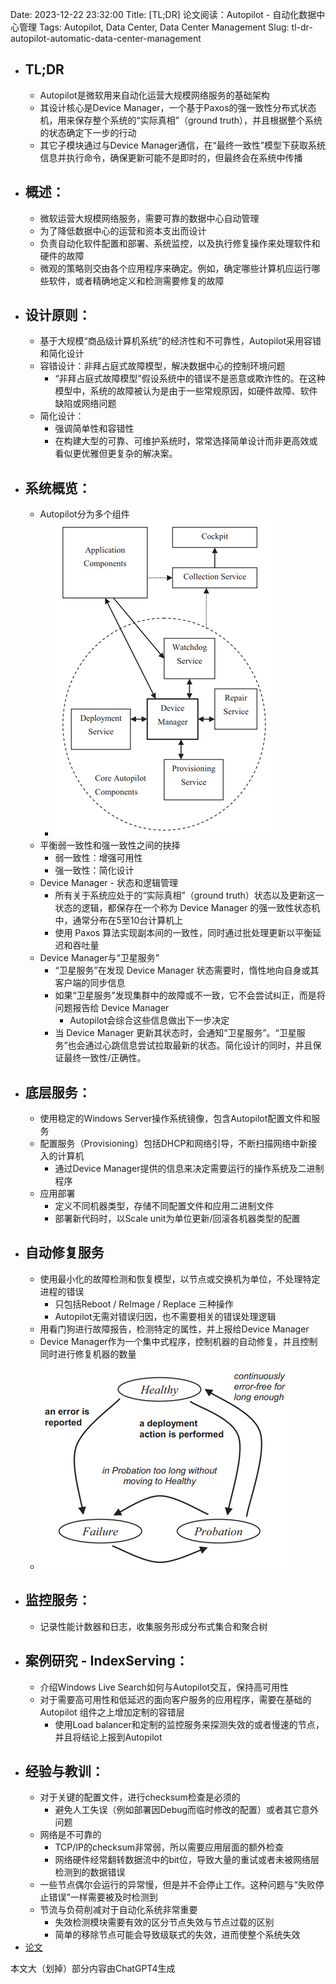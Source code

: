 Date: 2023-12-22 23:32:00
Title: [TL;DR] 论文阅读：Autopilot - 自动化数据中心管理
Tags: Autopilot, Data Center, Data Center Management
Slug: tl-dr-autopilot-automatic-data-center-management

- ## TL;DR
	- Autopilot是微软用来自动化运营大规模网络服务的基础架构
	- 其设计核心是Device Manager，一个基于Paxos的强一致性分布式状态机，用来保存整个系统的“实际真相”（ground truth），并且根据整个系统的状态确定下一步的行动
	- 其它子模块通过与Device Manager通信，在“最终一致性”模型下获取系统信息并执行命令，确保更新可能不是即时的，但最终会在系统中传播
- ## 概述：
	- 微软运营大规模网络服务，需要可靠的数据中心自动管理​​
	- 为了降低数据中心的运营和资本支出而设计​​
	- 负责自动化软件配置和部署、系统监控，以及执行修复操作来处理软件和硬件的故障
	- 微观的策略则交由各个应用程序来确定。例如，确定哪些计算机应运行哪些软件，或者精确地定义和检测需要修复的故障
- ## 设计原则：
	- 基于大规模“商品级计算机系统”的经济性和不可靠性，Autopilot采用容错和简化设计​​
	- 容错设计：非拜占庭式故障模型，解决数据中心的控制环境问题
		- “非拜占庭式故障模型”假设系统中的错误不是恶意或欺诈性的。在这种模型中，系统的故障被认为是由于一些常规原因，如硬件故障、软件缺陷或网络问题
	- 简化设计：
		- 强调简单性和容错性
		- 在构建大型的可靠、可维护系统时，常常选择简单设计而非更高效或看似更优雅但更复杂的解决案。
- ## 系统概览：
	- Autopilot分为多个组件
		- ![image.png](https://github.com/Wizmann/assets/blob/master/wizmann-pic/image_1703238379499_0.png?raw=true)
	- 平衡弱一致性和强一致性之间的抉择
		- 弱一致性：增强可用性
		- 强一致性：简化设计
	- Device Manager - 状态和逻辑管理
		- 所有关于系统应处于的“实际真相”（ground truth）状态以及更新这一状态的逻辑，都保存在一个称为 Device Manager 的强一致性状态机中，通常分布在5至10台计算机上
		- 使用 Paxos 算法实现副本间的一致性，同时通过批处理更新以平衡延迟和吞吐量
	- Device Manager与“卫星服务”
		- “卫星服务”在发现 Device Manager 状态需要时，惰性地向自身或其客户端的同步信息
		- 如果“卫星服务”发现集群中的故障或不一致，它不会尝试纠正，而是将问题报告给 Device Manager
			- Autopilot会综合这些信息做出下一步决定
		- 当 Device Manager 更新其状态时，会通知“卫星服务”。“卫星服务”也会通过心跳信息尝试拉取最新的状态。简化设计的同时，并且保证最终一致性/正确性。
- ## 底层服务：
	- 使用稳定的Windows Server操作系统镜像，包含Autopilot配置文件和服务​​
	- 配置服务（Provisioning）包括DHCP和网络引导，不断扫描网络中新接入的计算机​​
		- 通过Device Manager提供的信息来决定需要运行的操作系统及二进制程序
	- 应用部署
		- 定义不同机器类型，存储不同配置文件和应用二进制文件​​
		- 部署新代码时，以Scale unit为单位更新/回滚各机器类型的配置​​
- ## 自动修复服务
	- 使用最小化的故障检测和恢复模型，以节点或交换机为单位，不处理特定进程的错误
		- 只包括Reboot / ReImage / Replace 三种操作
		- Autopilot无需对错误归因，也不需要相关的错误处理逻辑
	- 用看门狗进行故障报告​​，检测特定的属性，并上报给Device Manager
	- Device Manager作为一个集中式程序，控制机器的自动修复，并且控制同时进行修复机器的数量
	- ![image.png](https://github.com/Wizmann/assets/blob/master/wizmann-pic/image_1703254394216_0.png?raw=true)
- ## 监控服务：
	- 记录性能计数器和日志，收集服务形成分布式集合和聚合树​​
- ## 案例研究 - IndexServing：
	- 介绍Windows Live Search如何与Autopilot交互，保持高可用性​​
	- 对于需要高可用性和低延迟的面向客户服务的应用程序，需要在基础的 Autopilot 组件之上增加定制的容错层
		- 使用Load balancer和定制的监控服务来探测失效的或者慢速的节点，并且将结论上报到Autopilot
- ## 经验与教训：
	- 对于关键的配置文件，进行checksum检查是必须的
		- 避免人工失误（例如部署因Debug而临时修改的配置）或者其它意外问题
	- 网络是不可靠的
		- TCP/IP的checksum非常弱，所以需要应用层面的额外检查
		- 网络硬件经常翻转数据流中的bit位，导致大量的重试或者未被网络层检测到的数据错误
	- 一些节点偶尔会运行的异常慢，但是并不会停止工作。这种问题与“失败停止错误”一样需要被及时检测到
	- 节流与负荷削减对于自动化系统非常重要
		- 失效检测模块需要有效的区分节点失效与节点过载的区别
		- 简单的移除节点可能会导致级联式的失效，进而使整个系统失效
- [论文](https://www.semanticscholar.org/paper/Autopilot%3A-automatic-data-center-management-Isard/a531d33efc600a8770316db71dc06a7599f9547a)

<div class="alert alert-info" role="alert">本文大（划掉）部分内容由ChatGPT4生成</div>
